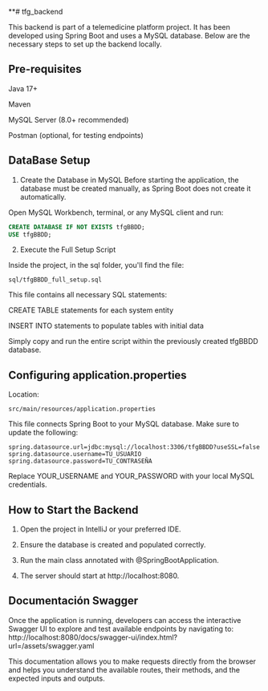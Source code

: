 **# tfg_backend

This backend is part of a telemedicine platform project. It has been developed using Spring Boot and uses a MySQL database. Below are the necessary steps to set up the backend locally.

## Pre-requisites
Java 17+

Maven

MySQL Server (8.0+ recommended)

Postman (optional, for testing endpoints)

## DataBase Setup

1. Create the Database in MySQL
   Before starting the application, the database must be created manually, as Spring Boot does not create it automatically.

Open MySQL Workbench, terminal, or any MySQL client and run:

```sql
CREATE DATABASE IF NOT EXISTS tfgBBDD;
USE tfgBBDD;
```

2. Execute the Full Setup Script

Inside the project, in the sql folder, you'll find the file:
```plaintext
sql/tfgBBDD_full_setup.sql
```
This file contains all necessary SQL statements:

CREATE TABLE statements for each system entity

INSERT INTO statements to populate tables with initial data

Simply copy and run the entire script within the previously created tfgBBDD database.

## Configuring application.properties

Location:
```plaintext
src/main/resources/application.properties
```
This file connects Spring Boot to your MySQL database. Make sure to update the following:
```properties
spring.datasource.url=jdbc:mysql://localhost:3306/tfgBBDD?useSSL=false
spring.datasource.username=TU_USUARIO
spring.datasource.password=TU_CONTRASEÑA
```
Replace YOUR_USERNAME and YOUR_PASSWORD with your local MySQL credentials.

## How to Start the Backend
1. Open the project in IntelliJ or your preferred IDE.

2. Ensure the database is created and populated correctly.

3. Run the main class annotated with @SpringBootApplication.

4. The server should start at http://localhost:8080.

## Documentación Swagger

Once the application is running, developers can access the interactive Swagger UI to explore and test available endpoints by navigating to:
http://localhost:8080/docs/swagger-ui/index.html?url=/assets/swagger.yaml

This documentation allows you to make requests directly from the browser and helps you understand the available routes, their methods, and the expected inputs and outputs.



